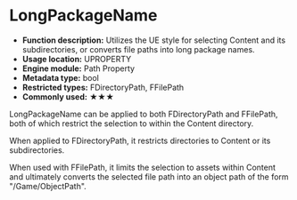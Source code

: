 # LongPackageName

- **Function description:** Utilizes the UE style for selecting Content and its subdirectories, or converts file paths into long package names.
- **Usage location:** UPROPERTY
- **Engine module:** Path Property
- **Metadata type:** bool
- **Restricted types:** FDirectoryPath, FFilePath
- **Commonly used:** ★★★

LongPackageName can be applied to both FDirectoryPath and FFilePath, both of which restrict the selection to within the Content directory.

When applied to FDirectoryPath, it restricts directories to Content or its subdirectories.

When used with FFilePath, it limits the selection to assets within Content and ultimately converts the selected file path into an object path of the form "/Game/ObjectPath".